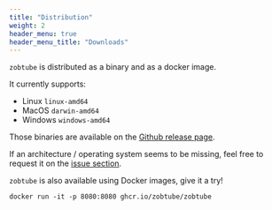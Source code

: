 ```yaml
---
title: "Distribution"
weight: 2
header_menu: true
header_menu_title: "Downloads"
---
```


`zobtube` is distributed as a binary and as a docker image.

It currently supports:

- Linux `linux-amd64`
- MacOS `darwin-amd64`
- Windows `windows-amd64`

Those binaries are available on the [Github release page](https://github.com/zobtube/zobtube/releases/latest).

If an architecture / operating system seems to be missing, feel free to request it on the [issue section](https://github.com/zobtube/zobtube/issues).

`zobtube` is also available using Docker images, give it a try!

```
docker run -it -p 8080:8080 ghcr.io/zobtube/zobtube
```
